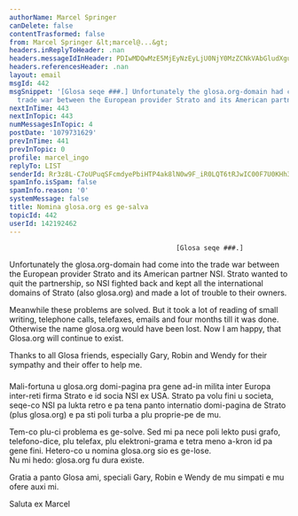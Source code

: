 ```yaml
---
authorName: Marcel Springer
canDelete: false
contentTrasformed: false
from: Marcel Springer &lt;marcel@...&gt;
headers.inReplyToHeader: .nan
headers.messageIdInHeader: PDIwMDQwMzE5MjEyNzEyLjU0NjY0MzZCNkVAbGludXgubG9jYWw+
headers.referencesHeader: .nan
layout: email
msgId: 442
msgSnippet: '[Glosa seqe ###.] Unfortunately the glosa.org-domain had come into the
  trade war between the European provider Strato and its American partner NSI.  Strato '
nextInTime: 443
nextInTopic: 443
numMessagesInTopic: 4
postDate: '1079731629'
prevInTime: 441
prevInTopic: 0
profile: marcel_ingo
replyTo: LIST
senderId: Rr3z8L-C7oUPuqSFcmdyePbiHTP4ak8lN0w9F_iR0LQT6tRJwIC00F7U0KHh3WUXxrgkXrpvDUjXVywhWpzZNkmzj_eep2GADaFK5A
spamInfo.isSpam: false
spamInfo.reason: '0'
systemMessage: false
title: Nomina glosa.org es ge-salva
topicId: 442
userId: 142192462
---
```


                                              [Glosa seqe ###.] 

Unfortunately the glosa.org-domain had come into the trade war between 
the European provider Strato and its American partner NSI.  Strato
wanted to quit the partnership, so NSI fighted back and kept all the
international domains of Strato (also glosa.org) and made a lot of
trouble to their owners. 

Meanwhile these problems are solved.  But it took a lot of reading of
small writing, telephone calls, telefaxes, emails and four months till
it was done.  Otherwise the name glosa.org would have been lost.  Now
I am happy, that Glosa.org will continue to exist.   

Thanks to all Glosa friends, especially Gary, Robin and Wendy for
their sympathy and their offer to help me. 

### 

Mali-fortuna u glosa.org domi-pagina pra gene ad-in milita inter
Europa inter-reti firma Strato e id socia NSI ex USA.  Strato pa volu
fini u societa, seqe-co NSI pa lukta retro e pa tena panto internatio 
domi-pagina de Strato (plus glosa.org) e pa sti poli turba a plu
proprie-pe de mu.  

Tem-co plu-ci problema es ge-solve.  Sed mi pa nece poli lekto pusi
grafo, telefono-dice, plu telefax, plu elektroni-grama e tetra meno
a-kron id pa gene fini.  Hetero-co u nomina glosa.org sio es ge-lose.  
Nu mi hedo: glosa.org fu dura existe. 

Gratia a panto Glosa ami, speciali Gary, Robin e Wendy de mu simpati e 
mu ofere auxi mi. 

Saluta ex Marcel 



